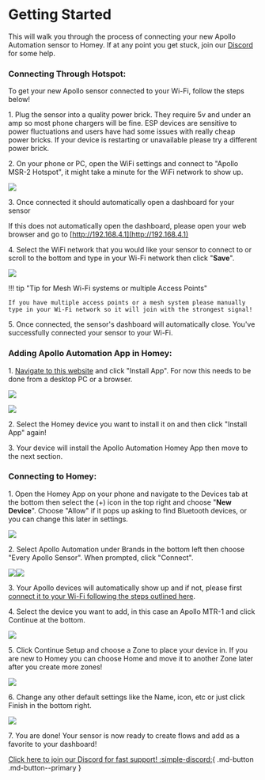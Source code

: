# Getting Started

This will walk you through the process of connecting your new Apollo Automation sensor to Homey. If at any point you get stuck, join our <a href="https://dsc.gg/apolloautomation" target="_blank" rel="noopener">Discord</a> for some help.

### Connecting Through Hotspot:

To get your new Apollo sensor connected to your Wi-Fi, follow the steps below!

1\. Plug the sensor into a quality power brick. They require 5v and under an amp so most phone chargers will be fine. ESP devices are sensitive to power fluctuations and users have had some issues with really cheap power bricks. If your device is restarting or unavailable please try a different power brick.

2\. On your phone or PC, open the WiFi settings and connect to "Apollo MSR-2 Hotspot", it might take a minute for the WiFi network to show up.

![](assets/getting-started-pic-1-1.png)

3\. Once connected it should automatically open a dashboard for your sensor

If this does not automatically open the dashboard, please open your web browser and go to [http://192.168.4.1](http://192.168.4.1)

4\. Select the WiFi network that you would like your sensor to connect to or scroll to the bottom and type in your Wi-Fi network then click "**Save**".

![](assets/getting-started-pic-2.png)

!!! tip "Tip for Mesh Wi-Fi systems or multiple Access Points"

    If you have multiple access points or a mesh system please manually type in your Wi-Fi network so it will join with the strongest signal!

5\. Once connected, the sensor's dashboard will automatically close. You've successfully connected your sensor to your Wi-Fi.

### Adding Apollo Automation App in Homey:

1\. <a href="https://homey.app/en-us/app/com.apolloautomation/Apollo-Automation/test/" target="_blank" rel="noreferrer nofollow noopener">Navigate to this website</a> and click "Install App". For now this needs to be done from a desktop PC or a browser.

![](assets/homey-install-app.png)

![](assets/homey-install-app-confirm.png)

2\. Select the Homey device you want to install it on and then click "Install App" again!

3\. Your device will install the Apollo Automation Homey App then move to the next section.

### Connecting to Homey:

1\. Open the Homey App on your phone and navigate to the Devices tab at the bottom then select the (+) icon in the top right and choose "**New Device**". Choose "Allow" if it pops up asking to find Bluetooth devices, or you can change this later in settings.

![](assets/homey-getting-started-pic-2-1.png)

2\. Select Apollo Automation under Brands in the bottom left then choose "Every Apollo Sensor". When prompted, click "Connect".

![](assets/homey-getting-started-pic-3.png)![](assets/homey-getting-started-pic-4.png)

3\. Your Apollo devices will automatically show up and if not, please first <a href="https://wiki.apolloautomation.com/homey/products/general/setup/getting-started/#connecting-through-hotspot" target="_blank" rel="noreferrer nofollow noopener">connect it to your Wi-Fi following the steps outlined here</a>.

4\. Select the device you want to add, in this case an Apollo MTR-1 and click Continue at the bottom.

![](assets/homey-getting-started-pic-5.png)

5\. Click Continue Setup and choose a Zone to place your device in. If you are new to Homey you can choose Home and move it to another Zone later after you create more zones!

![](assets/homey-getting-started-pic-6.png)

6\. Change any other default settings like the Name, icon, etc or just click Finish in the bottom right.

![](assets/homey-getting-started-pic-7.png)

7\. You are done! Your sensor is now ready to create flows and add as a favorite to your dashboard!

[Click here to join our Discord for fast support! :simple-discord:](https://dsc.gg/apolloautomation){                                     .md-button .md-button--primary }